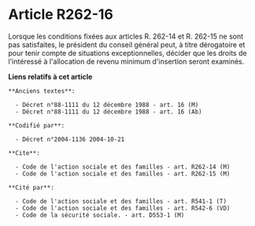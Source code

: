 # Article R262-16

Lorsque les conditions fixées aux articles R. 262-14 et R. 262-15 ne sont pas satisfaites, le président du conseil général
peut, à titre dérogatoire et pour tenir compte de situations exceptionnelles, décider que les droits de l'intéressé à
l'allocation de revenu minimum d'insertion seront examinés.

**Liens relatifs à cet article**

	**Anciens textes**:

	  - Décret n°88-1111 du 12 décembre 1988 - art. 16 (M)
	  - Décret n°88-1111 du 12 décembre 1988 - art. 16 (Ab)

	**Codifié par**:

	  - Décret n°2004-1136 2004-10-21

	**Cite**:

	  - Code de l'action sociale et des familles - art. R262-14 (M)
	  - Code de l'action sociale et des familles - art. R262-15 (M)

	**Cité par**:

	  - Code de l'action sociale et des familles - art. R541-1 (T)
	  - Code de l'action sociale et des familles - art. R542-6 (VD)
	  - Code de la sécurité sociale. - art. D553-1 (M)
